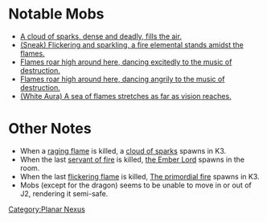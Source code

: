 # Notable Mobs

-   [A cloud of sparks, dense and deadly, fills the
    air.](A_cloud_of_sparks "wikilink")
-   [(Sneak) Flickering and sparkling, a fire elemental stands amidst
    the flames.](A_servant_of_fire "wikilink")
-   [Flames roar high around here, dancing excitedly to the music of
    destruction.](Some_flickering_flames "wikilink")
-   [Flames roar high around here, dancing angrily to the music of
    destruction.](Some_raging_flames "wikilink")
-   [(White Aura) A sea of flames stretches as far as vision
    reaches.](The_primordial_fire "wikilink")

# Other Notes

-   When a [raging flame](Some_raging_flames "wikilink") is killed, a
    [cloud of sparks](A_cloud_of_sparks "wikilink") spawns in K3.
-   When the last [servant of fire](A_servant_of_fire "wikilink") is
    killed, [the Ember Lord](the_Ember_Lord "wikilink") spawns in the
    room.
-   When the last [flickering flame](Some_flickering_flames "wikilink")
    is killed, [The primordial fire](The_primordial_fire "wikilink")
    spawns in K3.
-   Mobs (except for the dragon) seems to be unable to move in or out of
    J2, rendering it semi-safe.

[Category:Planar Nexus](Category:Planar_Nexus "wikilink")
